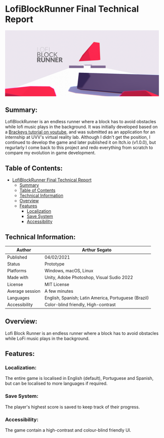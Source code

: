 # LofiBlockRunner Final Technical Report
![Screenshot of the game, where a red block breaks into pieces after coming into contact with an obstacle, with the title of the game written over it](https://raw.githubusercontent.com/ArthurSegato/LofiBlockRunner/main/WideCover.png)
## Summary:
LofiBlockRunner is an endless runner where a block has to avoid obstacles while lofi music plays in the background. It was initially developed based on a [Brackeys tutorial on youtube](https://www.youtube.com/watch?v=j48LtUkZRjU&list=PLPV2KyIb3jR5QFsefuO2RlAgWEz6EvVi6), and was submitted as an application for an internship at UVV's virtual reality lab. Although I didn't get the position, I continued to develop the game and later published it on Itch.io (v1.0.0), but regurlarly I come back to this project and redo everything from scratch to compare my evolution in game development.

## Table of Contents:
- [LofiBlockRunner Final Technical Report](#lofiblockrunner-final-technical-report)
  * [Summary](#summary)
  * [Table of Contents](#table-of-contents)
  * [Technical Information](#technical-information)
  * [Overview](#overview)
  * [Features](#features)
    + [Localization](#localization)
    + [Save System](#save-system)
    + [Accessibility](#accessibility)

## Technical Information:

| Author          | Arthur Segato                                        |
| --------------- | ---------------------------------------------------- |
| Published       | 04/02/2021                                           |
| Status          | Prototype                                            |
| Platforms       | Windows, macOS, Linux                                |
| Made with       | Unity, Adobe Photoshop, Visual Sudio 2022                 |
| License         | MIT License                                          |
| Average session | A few minutes                                        |
| Languages       | English, Spanish; Latin America, Portuguese (Brazil) |
| Accessibility   | Color-blind friendly, High-contrast                  |

## Overview:

Lofi Block Runner is an endless runner where a block has to avoid obstacles while LoFi music plays in the background.

## Features:

### Localization:

The entire game is localised in English (default), Portuguese and Spanish, but can be localised to more languages if required.

### Save System:

The player's highest score is saved to keep track of their progress.

### Accessibility:

The game contain a high-contrast and colour-blind friendly UI.
